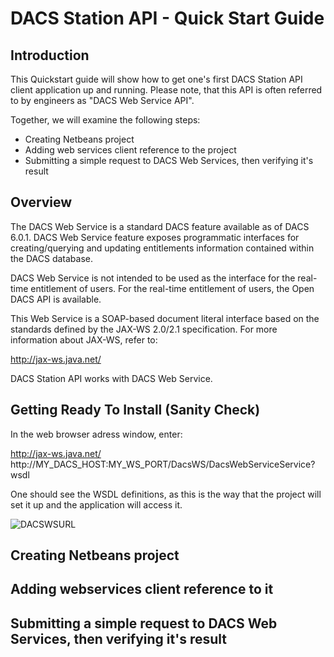 # DACS Station API - Quick Start Guide

## Introduction

This Quickstart guide will show how to get one's first DACS Station API client application up and running.  Please note, that this API is often referred to by engineers as "DACS Web Service API".    

Together, we will examine the following steps: 

* Creating Netbeans project
* Adding web services client reference to the project
* Submitting a simple request to DACS Web Services, then verifying it's result 
 
## Overview

The DACS Web Service is a standard DACS feature available as of DACS 6.0.1.  DACS Web Service feature exposes programmatic interfaces for creating/querying and updating entitlements information contained within the DACS database. 

DACS Web Service is not intended to be used as the interface for the real-time entitlement of users. For the real-time entitlement of users, the Open DACS API is available.

This Web Service is a SOAP-based document literal interface based on the standards defined by the JAX-WS 2.0/2.1 specification. For more information about JAX-WS, refer to: 

http://jax-ws.java.net/

DACS Station API works with DACS Web Service.

## Getting Ready To Install (Sanity Check)

In the web browser adress window, enter:

http://jax-ws.java.net/
http://MY_DACS_HOST:MY_WS_PORT/DacsWS/DacsWebServiceService?wsdl

One should see the WSDL definitions, as this is the way that the project will set it up and the application will access it.

![DACSWSURL](https://github.com/TR-API-Samples/Quickstart.DACSStationAPI/blob/master/DACSWSURL.gif)

## Creating Netbeans project

## Adding webservices client reference to it

## Submitting a simple request to DACS Web Services, then verifying it's result 
